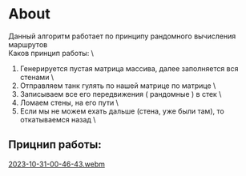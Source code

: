 # About

Данный алгоритм работает по принципу рандомного вычисления маршрутов \
Каков принцип работы: \

1. Генерируется пустая матрица массива, далее заполняется вся стенами \
2. Отправляем танк гулять по нашей матрице по матрице \
3. Записываем все его передвижения ( рандомные ) в стек \
4. Ломаем стены, на его пути \
5. Если мы не можем ехать дальше (стена, уже были там), то откатываемся назад \

## Прицнип работы:

[2023-10-31-00-46-43.webm](https://github.com/LZTD1/tinkoff_edu/assets/46750499/aa707e15-11ae-4c27-8e75-f9a5cf1a7842)
